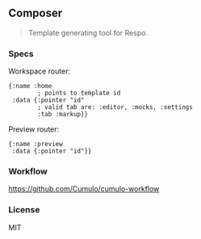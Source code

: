 
Composer
------

> Template generating tool for Respo.

### Specs

Workspace router:

```edn
{:name :home
        ; points to template id
 :data {:pointer "id"
        ; valid tab are: :editor, :mocks, :settings
        :tab :markup}}
```

Preview router:

```edn
{:name :preview
 :data {:pointer "id"}}
```

### Workflow

https://github.com/Cumulo/cumulo-workflow

### License

MIT
